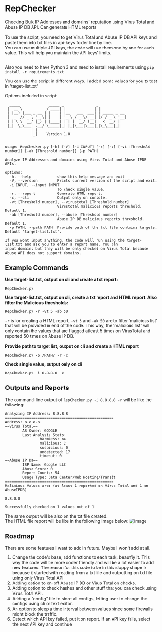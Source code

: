 # RepChecker
Checking Bulk IP Addresses and domains' reputation using Virus Total and Abuse IP DB API. Can generate HTML reports.<br>
<br>
To use the script, you need to get Virus Total and Abuse IP DB API keys and paste them into txt files in api-keys folder line by line.<br>
You can use multiple API keys, the code will use them one by one for each value. This will help you maintain the API keys' limits.<br><br>

Also you need to have Python 3 and need to install requirements using ```pip install -r requirements.txt```

You can use the script in different ways. I added some values for you to test in 'target-list.txt'<br>

Options included in script:
```
  _____             _____ _               _
 |  __ \           / ____| |             | |
 | |__) |___ _ __ | |    | |__   ___  ___| | _____ _ __
 |  _  // _ \ '_ \| |    | '_ \ / _ \/ __| |/ / _ \ '__|
 | | \ \  __/ |_) | |____| | | |  __/ (__|   <  __/ |
 |_|  \_\___| .__/ \_____|_| |_|\___|\___|_|\_\___|_|
            | |
            |_|    Version 1.0


usage: RepChecker.py [-h] [-V] [-i INPUT] [-r] [-c] [-vt [Threshold number]] [-ab [Threshold number]] [-p PATH]

Analyze IP Addresses and domains using Virus Total and Abuse IPDB APIs.

options:
  -h, --help            show this help message and exit
  -V, --version         Prints current version of the script and exit.
  -i INPUT, --input INPUT
                        To check single value.
  -r, --report          Generate HTML report.
  -c, --cli             Output only on console.
  -vt [Threshold number], --virustotal [Threshold number]
                        Virustotal malicious reports threshold. Default 1.
  -ab [Threshold number], --abuse [Threshold number]
                        Abuse IP DB malicious reports threshold. Default 1.
  -p PATH, --path PATH  Provide path of the txt file contains targets. Default 'target-list.txt'.

If you wont input anything, the code will run using the target-list.txt and ask you to enter a report name. You can
input domains but they will be only checked on Virus Total because Abuse API does not support domains.
```
## Example Commands
**Use target-list.txt, output on cli and create a txt report:**
```
RepChecker.py 
```
**Use target-list.txt, output on cli, create a txt report and HTML report. Also filter the Malicious thresholds:**
```
RepChecker.py -r -vt 5 -ab 50 
```
```-r``` is for creating a HTML report, ```-vt 5``` and ```-ab 50``` are to filter 'malicious list' that will be provided in end of the code. This way, the 'malicious list' will only contain the values that are flagged atleast 5 times on VirusTotal and reported 50 times on Abuse IP DB.<br><br>
**Provide path to target list, output on cli and create a HTML report**
```
RepChecker.py -p /PATH/ -r -c
```
**Check single value, output only on cli**
```
RepChecker.py -i 8.8.8.8 -c
```
## Outputs and Reports
The command-line output of ```RepChecker.py -i 8.8.8.8 -r``` will be like the following:
```
Analyzing IP Address: 8.8.8.8
==================================================
Address: 8.8.8.8
==Virus Total==
        AS Owner: GOOGLE
        Last Analysis Stats:
                harmless: 68
                malicious: 2
                suspicious: 0
                undetected: 17
                timeout: 0
==Abuse IP DB==
        ISP Name: Google LLC
        Abuse Score: 0
        Report Counts: 54
        Usage Type: Data Center/Web Hosting/Transit
==================================================
Malicious Values are: (at least 1 reported on Virus Total and 1 on AbuseIPDB)

8.8.8.8

Successfully checked on 1 values out of 1
```
The same output will be also on the txt file created. <br>
The HTML file report will be like in the following image below:
![image](https://github.com/RejectedFrASELS/RepChecker/assets/121792966/ef23e1cc-dd74-44a8-93ef-ec05f2878564)

## Roadmap
There are some features I want to add in future. Maybe I won't add at all.
1. Change the code's base, add functions to each task, beautfiy it. This way the code will be more coder friendly and will be a lot easier to add new features. The reason for this code to be in this sloppy shape is because it started with reading from a txt file and outputting on txt file using only Virus Total API
2. Adding option to on-off Abuse IP DB or Virus Total on checks.
3. Adding option to check hashes and other stuff that you can check using Virus Total API.
4. Adding a "config" file to store all configs, letting user to change the configs using cli or text editor.
5. An option to sleep a time interval between values since some firewalls might block the traffic.
6. Detect which API key failed, put it on report. If an API key fails, select the next API key and continue

